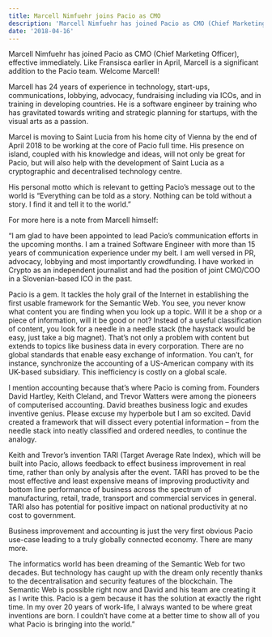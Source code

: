 ```yaml
---
title: Marcell Nimfuehr joins Pacio as CMO
description: 'Marcell Nimfuehr has joined Pacio as CMO (Chief Marketing Officer) '
date: '2018-04-16'
---
```

Marcell Nimfuehr has joined Pacio as CMO (Chief Marketing Officer), effective immediately. Like Fransisca earlier in April, Marcell is a significant addition to the Pacio team. Welcome Marcell!

Marcell has 24 years of experience in technology, start-ups, communications, lobbying, advocacy, fundraising including via ICOs, and in training in developing countries. He is a software engineer by training who has gravitated towards writing and strategic planning for startups, with the visual arts as a passion.

Marcel is moving to Saint Lucia from his home city of Vienna by the end of April 2018 to be working at the core of Pacio full time. His presence on island, coupled with his knowledge and ideas, will not only be great for Pacio, but will also help with the development of Saint Lucia as a cryptographic and decentralised technology centre.

His personal motto which is relevant to getting Pacio’s message out to the world is “Everything can be told as a story. Nothing can be told without a story. I find it and tell it to the world.”

For more here is a note from Marcell himself:

“I am glad to have been appointed to lead Pacio’s communication efforts in the upcoming months. I am a trained Software Engineer with more than 15 years of communication experience under my belt. I am well versed in PR, advocacy, lobbying and most importantly crowdfunding. I have worked in Crypto as an independent journalist and had the position of joint CMO/COO in a Slovenian-based ICO in the past.

Pacio is a gem. It tackles the holy grail of the Internet in establishing the first usable framework for the Semantic Web. You see, you never know what content you are finding when you look up a topic. Will it be a shop or a piece of information, will it be good or not? Instead of a useful classification of content, you look for a needle in a needle stack (the haystack would be easy, just take a big magnet).  That’s not only a problem with content but extends to topics like business data in every corporation. There are no global standards that enable easy exchange of information. You can’t, for instance, synchronize the accounting of a US-American company with its UK-based subsidiary. This inefficiency is costly on a global scale.

I mention accounting because that’s where Pacio is coming from. Founders David Hartley, Keith Cleland, and Trevor Watters were among the pioneers of computerised accounting. David breathes business logic and exudes inventive genius. Please excuse my hyperbole but I am so excited. David created a framework that will dissect every potential information – from the needle stack into neatly classified and ordered needles, to continue the analogy.

Keith and Trevor’s invention TARI (Target Average Rate Index), which will be built into Pacio, allows feedback to effect business improvement in real time, rather than only by analysis after the event. TARI has proved to be the most effective and least expensive means of improving productivity and bottom line performance of business across the spectrum of manufacturing, retail, trade, transport and commercial services in general. TARI also has potential for positive impact on national productivity at no cost to government.

Business improvement and accounting is just the very first obvious Pacio use-case leading to a truly globally connected economy. There are many more.

The informatics world has been dreaming of the Semantic Web for two decades. But technology has caught up with the dream only recently thanks to the decentralisation and security features of the blockchain. The Semantic Web is possible right now and David and his team are creating it as I write this. Pacio is a gem because it has the solution at exactly the right time. In my over 20 years of work-life, I always wanted to be where great inventions are born. I couldn’t have come at a better time to show all of you what Pacio is bringing into the world.”
